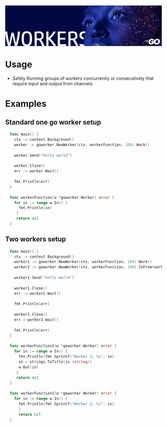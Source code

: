 ![go workers](https://raw.githubusercontent.com/catmullet/go-workers/assets/goworkers.png)
# Usage
* Safely Running groups of workers concurrently or consecutively that require input and output from channels
# Examples
## Standard one go worker setup
```go
  func main() {
    ctx := context.Background()
    worker := goworker.NewWorker(ctx, workerFunction, 100).Work()
    
    worker.Send("hello world")
    
    worker.Close()
    err := worker.Wait()
    
    fmt.Println(err)
  }
  
  func workerFunction(w *goworker.Worker) error {
    for in := range w.In() {
      fmt.Println(in)
     }
     return nil
  }
```
## Two workers setup
```go
  func main() {
    ctx := context.Background()
    worker1 := goworker.NewWorker(ctx, workerFunction, 100).Work()
    worker2 := goworker.NewWorker(ctx, workerFunction, 100).InFrom(worker1).Work()
    
    worker1.Send("hello world")
    
    worker1.Close()
    err := worker1.Wait()
    
    fmt.Println(err)
    
    worker2.Close()
    err = worker2.Wait()
    
    fmt.Println(err)
  }
  
  func workerFunction1(w *goworker.Worker) error {
    for in := range w.In() {
      fmt.Println(fmt.Sprintf("Worker 1, %s", in)
      in = strings.ToTitle(in.(string))
      w.Out(in)
     }
     return nil
  }
  
  func workerFunction2(w *goworker.Worker) error {
    for in := range w.In() {
      fmt.Println(fmt.Sprintf("Worker 2, %s", in)
      }
      return nil
  }

